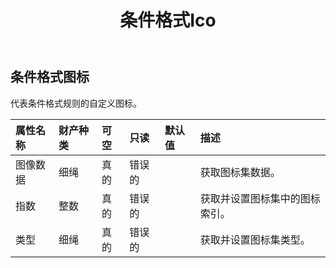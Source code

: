 ﻿---
title: 条件格式Ico
second_title: Aspose.Cells Cloud Documen
type: docs
url: /zh/specification/model/conditionalformattingicon/
description: Aspose.Cells 云模型规范：ConditionalFormattingIcon。轻松处理 Excel 和其他电子表格文档，具有打开、生成、编辑、拆分、合并、比较和转换等功能
kwords: Excel, Office, 电子表格, Cloud REST API, 条件格式图标
weight: 50
---
## **条件格式图标**

代表条件格式规则的自定义图标。

|属性名称|财产种类|可空|只读|默认值|描述|
|:- |:- |:- |:- |:- |:- |
|图像数据|细绳|真的|错误的||获取图标集数据。|
|指数|整数|真的|错误的||获取并设置图标集中的图标索引。|
|类型|细绳|真的|错误的||获取并设置图标集类型。|

